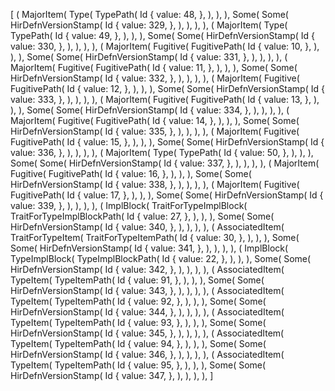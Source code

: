 [
    (
        MajorItem(
            Type(
                TypePath(
                    Id {
                        value: 48,
                    },
                ),
            ),
        ),
        Some(
            Some(
                HirDefnVersionStamp(
                    Id {
                        value: 329,
                    },
                ),
            ),
        ),
    ),
    (
        MajorItem(
            Type(
                TypePath(
                    Id {
                        value: 49,
                    },
                ),
            ),
        ),
        Some(
            Some(
                HirDefnVersionStamp(
                    Id {
                        value: 330,
                    },
                ),
            ),
        ),
    ),
    (
        MajorItem(
            Fugitive(
                FugitivePath(
                    Id {
                        value: 10,
                    },
                ),
            ),
        ),
        Some(
            Some(
                HirDefnVersionStamp(
                    Id {
                        value: 331,
                    },
                ),
            ),
        ),
    ),
    (
        MajorItem(
            Fugitive(
                FugitivePath(
                    Id {
                        value: 11,
                    },
                ),
            ),
        ),
        Some(
            Some(
                HirDefnVersionStamp(
                    Id {
                        value: 332,
                    },
                ),
            ),
        ),
    ),
    (
        MajorItem(
            Fugitive(
                FugitivePath(
                    Id {
                        value: 12,
                    },
                ),
            ),
        ),
        Some(
            Some(
                HirDefnVersionStamp(
                    Id {
                        value: 333,
                    },
                ),
            ),
        ),
    ),
    (
        MajorItem(
            Fugitive(
                FugitivePath(
                    Id {
                        value: 13,
                    },
                ),
            ),
        ),
        Some(
            Some(
                HirDefnVersionStamp(
                    Id {
                        value: 334,
                    },
                ),
            ),
        ),
    ),
    (
        MajorItem(
            Fugitive(
                FugitivePath(
                    Id {
                        value: 14,
                    },
                ),
            ),
        ),
        Some(
            Some(
                HirDefnVersionStamp(
                    Id {
                        value: 335,
                    },
                ),
            ),
        ),
    ),
    (
        MajorItem(
            Fugitive(
                FugitivePath(
                    Id {
                        value: 15,
                    },
                ),
            ),
        ),
        Some(
            Some(
                HirDefnVersionStamp(
                    Id {
                        value: 336,
                    },
                ),
            ),
        ),
    ),
    (
        MajorItem(
            Type(
                TypePath(
                    Id {
                        value: 50,
                    },
                ),
            ),
        ),
        Some(
            Some(
                HirDefnVersionStamp(
                    Id {
                        value: 337,
                    },
                ),
            ),
        ),
    ),
    (
        MajorItem(
            Fugitive(
                FugitivePath(
                    Id {
                        value: 16,
                    },
                ),
            ),
        ),
        Some(
            Some(
                HirDefnVersionStamp(
                    Id {
                        value: 338,
                    },
                ),
            ),
        ),
    ),
    (
        MajorItem(
            Fugitive(
                FugitivePath(
                    Id {
                        value: 17,
                    },
                ),
            ),
        ),
        Some(
            Some(
                HirDefnVersionStamp(
                    Id {
                        value: 339,
                    },
                ),
            ),
        ),
    ),
    (
        ImplBlock(
            TraitForTypeImplBlock(
                TraitForTypeImplBlockPath(
                    Id {
                        value: 27,
                    },
                ),
            ),
        ),
        Some(
            Some(
                HirDefnVersionStamp(
                    Id {
                        value: 340,
                    },
                ),
            ),
        ),
    ),
    (
        AssociatedItem(
            TraitForTypeItem(
                TraitForTypeItemPath(
                    Id {
                        value: 30,
                    },
                ),
            ),
        ),
        Some(
            Some(
                HirDefnVersionStamp(
                    Id {
                        value: 341,
                    },
                ),
            ),
        ),
    ),
    (
        ImplBlock(
            TypeImplBlock(
                TypeImplBlockPath(
                    Id {
                        value: 22,
                    },
                ),
            ),
        ),
        Some(
            Some(
                HirDefnVersionStamp(
                    Id {
                        value: 342,
                    },
                ),
            ),
        ),
    ),
    (
        AssociatedItem(
            TypeItem(
                TypeItemPath(
                    Id {
                        value: 91,
                    },
                ),
            ),
        ),
        Some(
            Some(
                HirDefnVersionStamp(
                    Id {
                        value: 343,
                    },
                ),
            ),
        ),
    ),
    (
        AssociatedItem(
            TypeItem(
                TypeItemPath(
                    Id {
                        value: 92,
                    },
                ),
            ),
        ),
        Some(
            Some(
                HirDefnVersionStamp(
                    Id {
                        value: 344,
                    },
                ),
            ),
        ),
    ),
    (
        AssociatedItem(
            TypeItem(
                TypeItemPath(
                    Id {
                        value: 93,
                    },
                ),
            ),
        ),
        Some(
            Some(
                HirDefnVersionStamp(
                    Id {
                        value: 345,
                    },
                ),
            ),
        ),
    ),
    (
        AssociatedItem(
            TypeItem(
                TypeItemPath(
                    Id {
                        value: 94,
                    },
                ),
            ),
        ),
        Some(
            Some(
                HirDefnVersionStamp(
                    Id {
                        value: 346,
                    },
                ),
            ),
        ),
    ),
    (
        AssociatedItem(
            TypeItem(
                TypeItemPath(
                    Id {
                        value: 95,
                    },
                ),
            ),
        ),
        Some(
            Some(
                HirDefnVersionStamp(
                    Id {
                        value: 347,
                    },
                ),
            ),
        ),
    ),
]